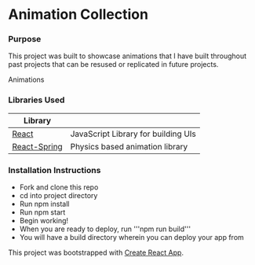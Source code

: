 # Animation Collection

### Purpose

This project was built to showcase animations that I have built throughout past projects that can be resused or replicated in future projects.

Animations 

### Libraries Used
| Library |  |
| ------ | ------ |
| [React](https://reactjs.org/) | JavaScript Library for building UIs |
| [React-Spring](https://www.react-spring.io/) | Physics based animation library |

### Installation Instructions

- Fork and clone this repo
- cd into project directory
- Run npm install 
- Run npm start
- Begin working!
- When you are ready to deploy, run '''npm run build'''
- You will have a build directory wherein you can deploy your app from

This project was bootstrapped with [Create React App](https://github.com/facebook/create-react-app).
